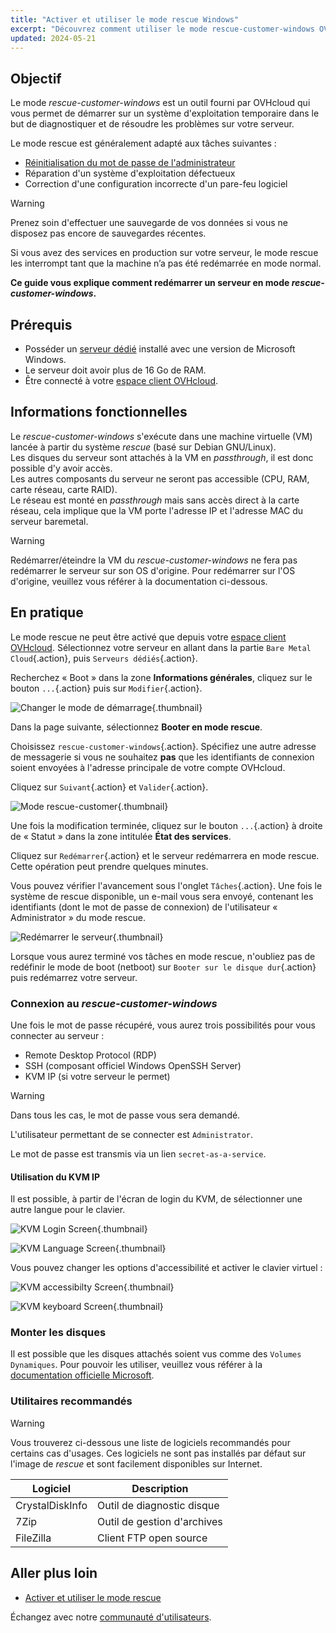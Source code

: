 ```yaml
---
title: "Activer et utiliser le mode rescue Windows"
excerpt: "Découvrez comment utiliser le mode rescue-customer-windows OVHcloud pour dépanner votre serveur dédié"
updated: 2024-05-21
---
```


## Objectif

Le mode *rescue-customer-windows* est un outil fourni par OVHcloud qui vous permet de démarrer sur un système d'exploitation temporaire dans le but de diagnostiquer et de résoudre les problèmes sur votre serveur.

Le mode rescue est généralement adapté aux tâches suivantes :

- [Réinitialisation du mot de passe de l'administrateur](/pages/bare_metal_cloud/dedicated_servers/rcw-changing-admin-password-on-windows)
- Réparation d'un système d'exploitation défectueux
- Correction d'une configuration incorrecte d'un pare-feu logiciel

> [!warning]
>
> Prenez soin d'effectuer une sauvegarde de vos données si vous ne disposez pas encore de sauvegardes récentes.
>
> Si vous avez des services en production sur votre serveur, le mode rescue les interrompt tant que la machine n’a pas été redémarrée en mode normal.
> 

**Ce guide vous explique comment redémarrer un serveur en mode *rescue-customer-windows*.**

## Prérequis

- Posséder un [serveur dédié](/links/bare-metal/bare-metal) installé avec une version de Microsoft Windows.
- Le serveur doit avoir plus de 16 Go de RAM.
- Être connecté à votre [espace client OVHcloud](/links/manager).

## Informations fonctionnelles

Le *rescue-customer-windows* s'exécute dans une machine virtuelle (VM) lancée à partir du système *rescue* (basé sur Debian GNU/Linux).<br>
Les disques du serveur sont attachés à la VM en *passthrough*, il est donc possible d'y avoir accès.<br>
Les autres composants du serveur ne seront pas accessible (CPU, RAM, carte réseau, carte RAID).<br>
Le réseau est monté en *passthrough* mais sans accès direct à la carte réseau, cela implique que la VM porte l'adresse IP et l'adresse MAC du serveur baremetal.

> [!warning]
>
> Redémarrer/éteindre la VM du *rescue-customer-windows* ne fera pas redémarrer le serveur sur son OS d'origine.
> Pour redémarrer sur l'OS d'origine, veuillez vous référer à la documentation ci-dessous.

## En pratique

Le mode rescue ne peut être activé que depuis votre [espace client OVHcloud](/links/manager). Sélectionnez votre serveur en allant dans la partie `Bare Metal Cloud`{.action}, puis `Serveurs dédiés`{.action}.

Recherchez « Boot » dans la zone **Informations générales**, cliquez sur le bouton `...`{.action} puis sur `Modifier`{.action}.

![Changer le mode de démarrage](images/rescue-mode-001.png){.thumbnail}

Dans la page suivante, sélectionnez **Booter en mode rescue**. 

Choisissez `rescue-customer-windows`{.action}. Spécifiez une autre adresse de messagerie si vous ne souhaitez **pas** que les identifiants de connexion soient envoyées à l'adresse principale de votre compte OVHcloud.

Cliquez sur `Suivant`{.action} et `Valider`{.action}.

![Mode rescue-customer](images/manager-rescue-windows-menu.png){.thumbnail}

Une fois la modification terminée, cliquez sur le bouton `...`{.action} à droite de « Statut » dans la zone intitulée **État des services**.

Cliquez sur `Redémarrer`{.action} et le serveur redémarrera en mode rescue. Cette opération peut prendre quelques minutes.

Vous pouvez vérifier l'avancement sous l'onglet `Tâches`{.action}. Une fois le système de rescue disponible, un e-mail vous sera envoyé, contenant les identifiants (dont le mot de passe de connexion) de l'utilisateur « Administrator » du mode rescue.

![Redémarrer le serveur](images/rescue-mode-02.png){.thumbnail}

Lorsque vous aurez terminé vos tâches en mode rescue, n'oubliez pas de redéfinir le mode de boot (netboot) sur `Booter sur le disque dur`{.action} puis redémarrez votre serveur.

### Connexion au *rescue-customer-windows*

Une fois le mot de passe récupéré, vous aurez trois possibilités pour vous connecter au serveur :

- Remote Desktop Protocol (RDP)
- SSH (composant officiel Windows OpenSSH Server)
- KVM IP (si votre serveur le permet) 

> [!warning]
>
> Dans tous les cas, le mot de passe vous sera demandé.
>
> L'utilisateur permettant de se connecter est `Administrator`.
>
> Le mot de passe est transmis via un lien `secret-as-a-service`.

#### Utilisation du KVM IP

Il est possible, à partir de l'écran de login du KVM, de sélectionner une autre langue pour le clavier.

![KVM Login Screen](images/rescue-kvm-login-screen.png){.thumbnail}

![KVM Language Screen](images/rescue-kvm-login-language.png){.thumbnail}

Vous pouvez changer les options d'accessibilité et activer le clavier virtuel :

![KVM accessibilty Screen](images/rescue-kvm-login-accessibility.png){.thumbnail}

![KVM keyboard Screen](images/rescue-kvm-login-keyboard.png){.thumbnail}

### Monter les disques

Il est possible que les disques attachés soient vus comme des `Volumes Dynamiques`. Pour pouvoir les utiliser, veuillez vous référer à la [documentation officielle Microsoft](https://learn.microsoft.com/en-us/troubleshoot/windows-server/backup-and-storage/troubleshoot-disk-management#a-dynamic-disks-status-is-foreign).

### Utilitaires recommandés

> [!warning]
>
> Vous trouverez ci-dessous une liste de logiciels recommandés pour certains cas d'usages.
> Ces logiciels ne sont pas installés par défaut sur l'image de *rescue* et sont facilement disponibles sur Internet.

| Logiciel | Description |
| --- | --- |
| CrystalDiskInfo | Outil de diagnostic disque |
| 7Zip | Outil de gestion d'archives |
| FileZilla | Client FTP open source |

## Aller plus loin

- [Activer et utiliser le mode rescue](/pages/bare_metal_cloud/dedicated_servers/rescue_mode)

Échangez avec notre [communauté d'utilisateurs](/links/community).
